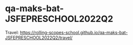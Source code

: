 # qa-maks-bat-JSFEPRESCHOOL2022Q2

Travel: <https://rolling-scopes-school.github.io/qa-maks-bat-JSFEPRESCHOOL2022Q2/travel/>
